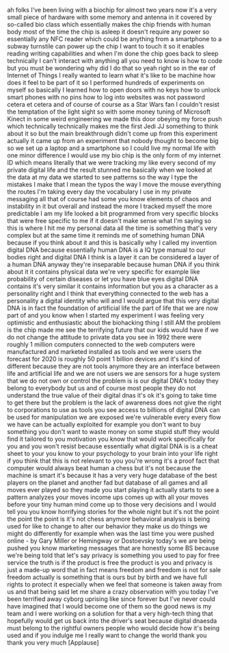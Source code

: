 
ah folks I&#39;ve been living with a biochip
for almost two years now it&#39;s a very
small piece of hardware with some memory
and antenna in it covered by so-called
bio class which essentially makes the
chip friends with human body most of the
time the chip is asleep it doesn&#39;t
require any power so essentially any NFC
reader which could be anything from a
smartphone to a subway turnstile can
power up the chip I want to touch it so
it enables reading writing capabilities
and when I&#39;m done the chip goes back to
sleep technically I can&#39;t interact with
anything all you need to know is how to
code but you must be wondering why did I
do that so yeah right so in the ear of
Internet of Things I really wanted to
learn what it&#39;s like to be machine how
does it feel to be part of it so I
performed hundreds of experiments on
myself so basically I learned how to
open doors with no keys how to unlock
smart phones with no pins how to log
into websites was not password cetera et
cetera and of course of course as a Star
Wars fan I couldn&#39;t resist the
temptation of the light sight so with
some money tuning of Microsoft Kinect in
some weird engineering we made this door
obeying my force push which technically
technically makes me the first Jedi JJ
something to think about it so but the
main breakthrough didn&#39;t come up from
this experiment actually it came up from
an experiment that nobody thought to
become big so we set up a laptop and a
smartphone so I could live my normal
life with one minor difference I would
use my bio chip is the only form of my
internet ID which means literally that
we were tracking my like every second of
my private digital life and the result
stunned me basically when we looked at
the data at my data we started to see
patterns so the way I type the mistakes
I make that I mean the typos the way I
move the mouse everything the routes I&#39;m
taking every day the vocabulary I use in
my private messaging all that of course
had some you know elements of chaos and
instability in it but overall and
instead the more I tracked myself the
more predictable I am
my life looked a bit programmed from
very specific blocks that were free
specific to me if it doesn&#39;t make sense
what I&#39;m saying so this is where I hit
me my personal data all the time
is something that&#39;s very complex but at
the same time it reminds me of something
human DNA because if you think about it
and this is basically why I called my
invention digital DNA because
essentially human DNA is a IQ type
manual to our bodies right and digital
DNA I think is a layer it can be
considered a layer of a human DNA anyway
they&#39;re inseparable because human DNA if
you think about it it contains physical
data
we&#39;re very specific for example like
probability of certain diseases or let
you have blue eyes digital DNA contains
it&#39;s very similar it contains
information but you as a character as a
personality right and I think that
everything connected to the web has a
personality a digital identity who will
and I would argue that this very digital
DNA is in fact the foundation of
artificial life the part of life that we
are now part of and you know when I
started my experiment I was feeling very
optimistic and enthusiastic about the
biohacking
thing I still AM the problem is the chip
made me see the terrifying future that
our kids would have if we do not change
the attitude to private data you see in
1992 there were roughly 1 million
computers connected to the web
computers were manufactured and marketed
installed as tools and we were users the
forecast for 2020 is roughly 50 point 1
billion devices and it&#39;s kind of
different because they are not tools
anymore
they are an interface between life and
artificial life and we are not users we
are sensors for a huge system that we do
not own or control the problem is is our
digital DNA&#39;s today they belong to
everybody but us and of course most
people they do not understand the true
value of their digital dnas it&#39;s ok it&#39;s
going to take time to get there but the
problem is the lack of awareness does
not give the right to corporations to
use as tools
you see access to billions of digital
DNA
can be used for manipulation we are
exposed we&#39;re vulnerable every every
flow we have can be actually exploited
for example you don&#39;t want to buy
something you don&#39;t want to waste money
on some stupid stuff they would find it
tailored to you motivation you know that
would work specifically for you and you
won&#39;t resist because essentially what
digital DNA is is a cheat sheet to your
you know to your psychology to your
brain into your life right if you think
that this is not relevant to you you&#39;re
wrong it&#39;s a proof fact that computer
would always beat human a chess but it&#39;s
not because the machine is smart it&#39;s
because it has a very very huge database
of the best players on the planet and
another fad but database of all games
and all moves ever played so they made
you start playing it actually starts to
see a pattern analyzes your moves income
ups comes up with all your moves before
your tiny human mind come up to those
very decisions and I would tell you you
know horrifying stories for the whole
night but it&#39;s not the point
the point the point is it&#39;s not chess
anymore behavioral analysis is being
used for like to change to alter our
behavior they make us do things we might
do differently for example when was the
last time you were pushed online - by
Gary Miller or Hemingway or Dostoevsky
today&#39;s we are being pushed you know
marketing messages that are honestly
some BS because we&#39;re being told that
let&#39;s say privacy is something you used
to pay for free service the truth is if
the product is free the product is you
and privacy is just a made-up word that
in fact means freedom and freedom is not
for sale
freedom actually is something that is
ours but by birth and we have full
rights to protect it especially when we
feel that someone is taken away from us
and that being said let me share a crazy
observation with you today I&#39;ve been
terrified away cyborg uprising like
since forever but I&#39;ve never could have
imagined that I would become one of them
so the good news is
my team and I were working on a solution
for that a very high-tech thing that
hopefully would get us back into the
driver&#39;s seat because digital dnaesda
must belong to the rightful owners
people who would decide how it&#39;s being
used and if you indulge me I really want
to change the world thank you thank you
very much
[Applause]

